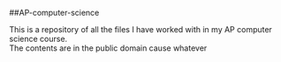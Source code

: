 ##AP-computer-science

This is a repository of all the files I have worked with in my AP computer science course.   
The contents are in the public domain cause whatever